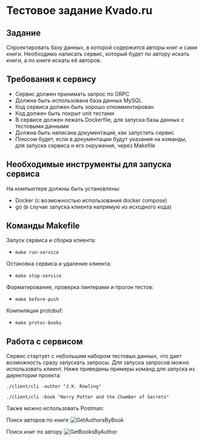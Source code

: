 # Тестовое задание Kvado.ru

## Задание
Спроектировать базу данных, в которой содержится авторы книг и сами книги. Необходимо написать сервис, который будет по автору искать книги, а по книге искать её авторов.

## Требования к сервису
- Сервис должен принимать запрос по GRPC
- Должна быть использована база данных MySQL
- Код сервиса должен быть хорошо откомментирован
- Код должен быть покрыт unit тестами
- В сервисе должен лежать Dockerfile, для запуска базы данных с тестовыми данными
- Должна быть написана документация, как запустить сервис
- Плюсом будет, если в документации будут указания на команды, для запуска сервиса и его окружения, через Makefile

## Необходимые инструменты для запуска сервиса
На компьютере должны быть установлены:
- Docker (с возможностью использования docker compose)
- go (в случае запуска клиента напрямую из исходного кода)

## Команды Makefile
Запуск сервиса и сборка клиента:
- `make run-service`

Остановка сервиса и удаление клиента:
- `make stop-service`

Форматирование, проверка линтерами и прогон тестов:
- `make before-push`

Компиляция protobuf:
- `make protoc-books`

## Работа с сервисом
Сервис стартует с небольшим набором тестовых данных, что дает возможность сразу запускать запросы. Для запуска запросов можно использовать клиент. Ниже приведены примеры команд для запуска из директории проекта:

`./client/cli -author "J.K. Rowling"`

`./client/cli -book "Harry Potter and the Chamber of Secrets"`

Также можно использовать Postman:

Поиск авторов по книге
![GetAuthorsByBook](https://github.com/boichique/kvadoru_task/assets/87061629/ab064ff4-e2e7-4aaa-b0cc-e8c447c63214)

Поиск книг по автору
![GetBooksByAuthor](https://github.com/boichique/kvadoru_task/assets/87061629/10cac055-d051-45e3-8a0c-9b07d0f15489)


